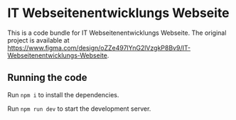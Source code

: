 
  # IT Webseitenentwicklungs Webseite

  This is a code bundle for IT Webseitenentwicklungs Webseite. The original project is available at https://www.figma.com/design/oZZe497lYnG2lVzgkP8Bv9/IT-Webseitenentwicklungs-Webseite.

  ## Running the code

  Run `npm i` to install the dependencies.

  Run `npm run dev` to start the development server.
  